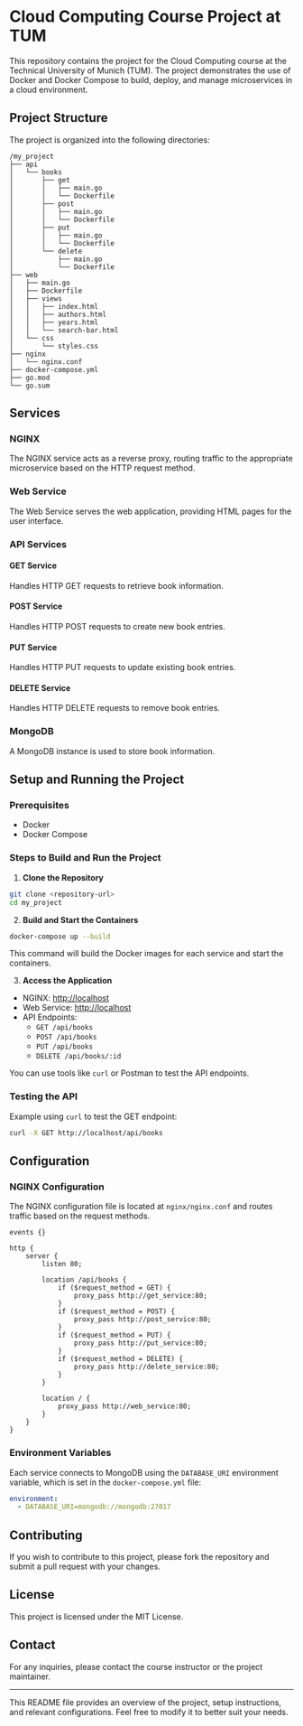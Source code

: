 
# Cloud Computing Course Project at TUM

This repository contains the project for the Cloud Computing course at the Technical University of Munich (TUM). The project demonstrates the use of Docker and Docker Compose to build, deploy, and manage microservices in a cloud environment.

## Project Structure

The project is organized into the following directories:

```
/my_project
├── api
│   └── books
│       ├── get
│       │   ├── main.go
│       │   └── Dockerfile
│       ├── post
│       │   ├── main.go
│       │   └── Dockerfile
│       ├── put
│       │   ├── main.go
│       │   └── Dockerfile
│       └── delete
│           ├── main.go
│           └── Dockerfile
├── web
│   ├── main.go
│   ├── Dockerfile
│   ├── views
│   │   ├── index.html
│   │   ├── authors.html
│   │   ├── years.html
│   │   └── search-bar.html
│   └── css
│       └── styles.css
├── nginx
│   └── nginx.conf
├── docker-compose.yml
├── go.mod
└── go.sum
```

## Services

### NGINX

The NGINX service acts as a reverse proxy, routing traffic to the appropriate microservice based on the HTTP request method.

### Web Service

The Web Service serves the web application, providing HTML pages for the user interface.

### API Services

#### GET Service

Handles HTTP GET requests to retrieve book information.

#### POST Service

Handles HTTP POST requests to create new book entries.

#### PUT Service

Handles HTTP PUT requests to update existing book entries.

#### DELETE Service

Handles HTTP DELETE requests to remove book entries.

### MongoDB

A MongoDB instance is used to store book information.

## Setup and Running the Project

### Prerequisites

- Docker
- Docker Compose

### Steps to Build and Run the Project

1. **Clone the Repository**

```sh
git clone <repository-url>
cd my_project
```

2. **Build and Start the Containers**

```sh
docker-compose up --build
```

This command will build the Docker images for each service and start the containers.

3. **Access the Application**

- NGINX: [http://localhost](http://localhost)
- Web Service: [http://localhost](http://localhost)
- API Endpoints:
  - `GET /api/books`
  - `POST /api/books`
  - `PUT /api/books`
  - `DELETE /api/books/:id`

You can use tools like `curl` or Postman to test the API endpoints.

### Testing the API

Example using `curl` to test the GET endpoint:

```sh
curl -X GET http://localhost/api/books
```

## Configuration

### NGINX Configuration

The NGINX configuration file is located at `nginx/nginx.conf` and routes traffic based on the request methods.

```nginx
events {}

http {
    server {
        listen 80;

        location /api/books {
            if ($request_method = GET) {
                proxy_pass http://get_service:80;
            }
            if ($request_method = POST) {
                proxy_pass http://post_service:80;
            }
            if ($request_method = PUT) {
                proxy_pass http://put_service:80;
            }
            if ($request_method = DELETE) {
                proxy_pass http://delete_service:80;
            }
        }

        location / {
            proxy_pass http://web_service:80;
        }
    }
}
```

### Environment Variables

Each service connects to MongoDB using the `DATABASE_URI` environment variable, which is set in the `docker-compose.yml` file:

```yaml
environment:
  - DATABASE_URI=mongodb://mongodb:27017
```

## Contributing

If you wish to contribute to this project, please fork the repository and submit a pull request with your changes.

## License

This project is licensed under the MIT License.

## Contact

For any inquiries, please contact the course instructor or the project maintainer.

---

This README file provides an overview of the project, setup instructions, and relevant configurations. Feel free to modify it to better suit your needs.
